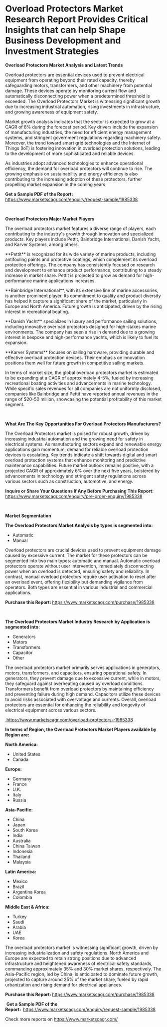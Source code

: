 <p><h1>Overload Protectors Market Research Report Provides Critical Insights that can help Shape Business Development and Investment Strategies</h1></p><p><strong>Overload Protectors Market Analysis and Latest Trends</strong></p>
<p><p>Overload protectors are essential devices used to prevent electrical equipment from operating beyond their rated capacity, thereby safeguarding motors, transformers, and other machinery from potential damage. These devices operate by monitoring current flow and automatically disconnecting power when a predetermined threshold is exceeded. The Overload Protectors Market is witnessing significant growth due to increasing industrial automation, rising investments in infrastructure, and growing awareness of equipment safety.</p><p>Market growth analysis indicates that the sector is expected to grow at a CAGR of 8% during the forecast period. Key drivers include the expansion of manufacturing industries, the need for efficient energy management systems, and stringent government regulations regarding machinery safety. Moreover, the trend toward smart grid technologies and the Internet of Things (IoT) is fostering innovation in overload protection solutions, leading to the development of more sophisticated and reliable devices.</p><p>As industries adopt advanced technologies to enhance operational efficiency, the demand for overload protectors will continue to rise. The growing emphasis on sustainability and energy efficiency is also contributing to the increasing adoption of these protectors, further propelling market expansion in the coming years.</p></p>
<p><strong>Get a Sample PDF of the Report:&nbsp;</strong> <a href="https://www.marketscagr.com/enquiry/request-sample/1985338?utm_campaign=2208&utm_medium=2&utm_source=Github&utm_content=ia&utm_term=19022025&utm_id=overload-protectors">https://www.marketscagr.com/enquiry/request-sample/1985338</a></p>
<p>&nbsp;</p>
<p><strong>Overload Protectors Major Market Players</strong></p>
<p><p>The overload protectors market features a diverse range of players, each contributing to the industry's growth through innovation and specialized products. Key players include Pettit, Bainbridge International, Danish Yacht, and Karver Systems, among others. </p><p>**Pettit** is recognized for its wide variety of marine products, including antifouling paints and protective coatings, which complement its overload protection offerings. The company has consistently focused on research and development to enhance product performance, contributing to a steady increase in market share. Pettit is projected to grow as demand for high-performance marine applications increases.</p><p>**Bainbridge International**, with its extensive line of marine accessories, is another prominent player. Its commitment to quality and product diversity has helped it capture a significant share of the market, particularly in Europe and North America. Future growth is anticipated, driven by the rising interest in recreational boating.</p><p>**Danish Yacht** specializes in luxury and performance sailing solutions, including innovative overload protectors designed for high-stakes marine environments. The company has seen a rise in demand due to a growing interest in bespoke and high-performance yachts, which is likely to fuel its expansion.</p><p>**Karver Systems** focuses on sailing hardware, providing durable and effective overload protection devices. Their emphasis on innovation positions them well for future growth in competitive sailing markets.</p><p>In terms of market size, the global overload protectors market is estimated to be expanding at a CAGR of approximately 4-5%, fueled by increasing recreational boating activities and advancements in marine technology. While specific sales revenues for all companies are not uniformly disclosed, companies like Bainbridge and Pettit have reported annual revenues in the range of $20-50 million, showcasing the potential profitability of this market segment.</p></p>
<p>&nbsp;</p>
<p><strong>What Are The Key Opportunities For Overload Protectors Manufacturers?</strong></p>
<p><p>The Overload Protectors market is poised for robust growth, driven by increasing industrial automation and the growing need for safety in electrical systems. As manufacturing sectors expand and renewable energy applications gain momentum, demand for reliable overload protection devices is escalating. Key trends indicate a shift towards digital and smart overload protection systems that enhance monitoring and predictive maintenance capabilities. Future market outlook remains positive, with a projected CAGR of approximately 6% over the next five years, bolstered by advancements in technology and stringent safety regulations across various sectors such as construction, automotive, and energy.</p></p>
<p><strong>Inquire or Share Your Questions If Any Before Purchasing This Report:</strong> <a href="https://www.marketscagr.com/enquiry/pre-order-enquiry/1985338?utm_campaign=2208&utm_medium=2&utm_source=Github&utm_content=ia&utm_term=19022025&utm_id=overload-protectors">https://www.marketscagr.com/enquiry/pre-order-enquiry/1985338</a></p>
<p>&nbsp;</p>
<p><strong>Market Segmentation</strong></p>
<p><strong>The Overload Protectors Market Analysis by types is segmented into:</strong></p>
<p><ul><li>Automatic</li><li>Manual</li></ul></p>
<p><p>Overload protectors are crucial devices used to prevent equipment damage caused by excessive current. The market for these protectors can be segmented into two main types: automatic and manual. Automatic overload protectors operate without user intervention, immediately disconnecting power when an overload is detected, ensuring safety and reliability. In contrast, manual overload protectors require user activation to reset after an overload event, offering flexibility but demanding vigilance from operators. Both types are essential in various industrial and commercial applications.</p></p>
<p><strong>Purchase this Report:&nbsp;</strong><a href="https://www.marketscagr.com/purchase/1985338?utm_campaign=2208&utm_medium=2&utm_source=Github&utm_content=ia&utm_term=19022025&utm_id=overload-protectors">https://www.marketscagr.com/purchase/1985338</a></p>
<p>&nbsp;</p>
<p><strong>The Overload Protectors Market Industry Research by Application is segmented into:</strong></p>
<p><ul><li>Generators</li><li>Motors</li><li>Transformers</li><li>Capacitor</li><li>Other</li></ul></p>
<p><p>The overload protectors market primarily serves applications in generators, motors, transformers, and capacitors, ensuring operational safety. In generators, they prevent damage due to excessive current, while in motors, they safeguard against overheating caused by overload conditions. Transformers benefit from overload protectors by maintaining efficiency and preventing failure during high demand. Capacitors utilize these devices to avoid risks associated with overvoltage and currents. Overall, overload protectors are essential for enhancing the reliability and longevity of electrical equipment across various sectors.</p></p>
<p><a href="https://www.marketscagr.com/overload-protectors-r1985338?utm_campaign=2208&utm_medium=2&utm_source=Github&utm_content=ia&utm_term=19022025&utm_id=overload-protectors">&nbsp;https://www.marketscagr.com/overload-protectors-r1985338</a></p>
<p><strong>In terms of Region, the Overload Protectors Market Players available by Region are:</strong></p>
<p>
    <p> <strong> North America: </strong>
        <ul>
            <li>United States</li>
            <li>Canada</li>
        </ul>
        </p> 
    <p> <strong> Europe: </strong>
        <ul>
            <li>Germany</li>
            <li>France</li>
            <li>U.K.</li>
            <li>Italy</li>
            <li>Russia</li>
        </ul>
        </p> 
    <p> <strong> Asia-Pacific: </strong>
        <ul>
            <li>China</li>
            <li>Japan</li>
            <li>South Korea</li>
            <li>India</li>
            <li>Australia</li>
            <li>China Taiwan</li>
            <li>Indonesia</li>
            <li>Thailand</li>
            <li>Malaysia</li>
        </ul>
        </p> 
    <p> <strong> Latin America: </strong>
        <ul>
            <li>Mexico</li>
            <li>Brazil</li>
            <li>Argentina Korea</li>
            <li>Colombia</li>
        </ul>
        </p> 
    <p> <strong> Middle East & Africa: </strong>
        <ul>
            <li>Turkey</li>
            <li>Saudi</li>
            <li>Arabia</li>
            <li>UAE</li>
            <li>Korea</li>
        </ul>
    </p>
    </p>
<p><p>The overload protectors market is witnessing significant growth, driven by increasing industrialization and safety regulations. North America and Europe are expected to retain strong positions due to advanced infrastructure and heightened awareness of electrical safety standards, commanding approximately 35% and 30% market shares, respectively. The Asia-Pacific region, led by China, is anticipated to dominate future growth, projected to capture around 25% of the market share, fueled by rapid urbanization and rising demand for electrical appliances.</p></p>
<p><strong>Purchase this Report: </strong><a href="https://www.marketscagr.com/purchase/1985338?utm_campaign=2208&utm_medium=2&utm_source=Github&utm_content=ia&utm_term=19022025&utm_id=overload-protectors">https://www.marketscagr.com/purchase/1985338</a></p>
<p>&nbsp;<strong>Get a Sample PDF of the Report:&nbsp;&nbsp;</strong><a href="https://www.marketscagr.com/enquiry/request-sample/1985338?utm_campaign=2208&utm_medium=2&utm_source=Github&utm_content=ia&utm_term=19022025&utm_id=overload-protectors">https://www.marketscagr.com/enquiry/request-sample/1985338</a></p>
<p><strong></strong></p>
<p>Check more reports on <a href="https://www.marketscagr.com/?utm_campaign=2208&utm_medium=2&utm_source=Github&utm_content=ia&utm_term=19022025&utm_id=overload-protectors">https://www.marketscagr.com/</a></p>